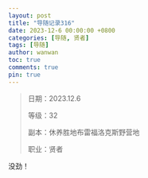 ```yaml
---
layout: post
title: "导随记录316"
date: 2023-12-6 00:00:00 +0800
categories: [导随, 贤者]
tags: [导随]
author: wanwan
toc: true
comments: true
pin: true
---
```

> 日期：2023.12.6
>
> 等级：32
>
> 副本：休养胜地布雷福洛克斯野营地
>
> 职业：贤者

没劲！